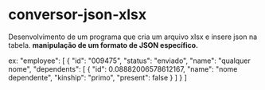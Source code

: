 # conversor-json-xlsx

Desenvolvimento de um programa que cria um arquivo xlsx e insere json na tabela. 
**manipulação de um formato de JSON específico.**

ex: 
"employee": [
        {
            "id": "009475",
            "status": "enviado",
            "name": "qualquer nome",
            "dependents": [
                {
                    "id": 0.08882006578612167,
                    "name": "nome dependente",
                    "kinship": "primo",
                    "present": false
                }
             ]
        }
 ]
 
 
